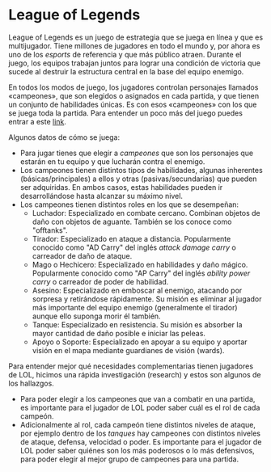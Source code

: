 # League of Legends

League of Legends es un juego de estrategia que se juega en línea y que es
multijugador. Tiene millones de jugadores en todo el mundo y, por ahora es uno de
los _esports_ de referencia y que más público atraen.
Durante el juego, los equipos trabajan juntos para lograr una
condición de victoria que sucede al destruir la estructura central en la base
del equipo enemigo.

En todos los modos de juego, los jugadores controlan
personajes llamados «campeones», que son elegidos o asignados en cada partida, 
y que tienen un conjunto de habilidades únicas. Es con esos «campeones» con los que 
se juega toda la partida. Para entender un poco más del juego puedes entrar a este [link](https://www.redbull.com/es-es/5-consejos-empezar-jugar-league-of-legends#targetText=Lo%20primero%20que%20tienes%20que,donde%20lucha%20cinco%20contra%20cinco).

Algunos datos de cómo se juega:

- Para jugar tienes que elegir a _campeones_ que son los personajes que estarán
  en tu equipo y que lucharán contra el enemigo.
- Los campeones tienen distintos tipos de habilidades, algunas inherentes
  (básicas/principales) a ellos y otras (pasivas/secundarias) que pueden ser
  adquiridas. En ambos casos, estas habilidades pueden ir desarrollándose hasta
  alcanzar su máximo nivel.
- Los campeones tienen distintos roles en los que se desempeñan:
  - Luchador: Especializado en combate cercano. Combinan objetos de daño con
    objetos de aguante. También se los conoce como "offtanks".
  - Tirador: Especializado en ataque a distancia. Popularmente conocido como
    "AD Carry" del inglés _attack damage carry_ o carreador de daño de ataque.
  - Mago o Hechicero: Especializado en habilidades y daño mágico. Popularmente
    conocido como "AP Carry" del inglés _ability power carry_ o carreador de poder
    de habilidad.
  - Asesino: Especializado en emboscar al enemigo, atacando por sorpresa y
    retirándose rápidamente. Su misión es eliminar al jugador más importante del
    equipo enemigo (generalmente el tirador) aunque ello suponga morir él
    también.
  - Tanque: Especializado en resistencia. Su misión es absorber la mayor
    cantidad de daño posible e iniciar las peleas.
  - Apoyo o Soporte: Especializado en apoyar a su equipo y aportar visión en el
    mapa mediante guardianes de visión (wards).

Para entender mejor qué necesidades complementarias tienen jugadores de LOL,
hicimos una rápida investigación (research) y estos son algunos de los hallazgos.

- Para poder elegir a los campeones que van a combatir en una partida, es
  importante para el jugador de LOL poder saber cuál es el rol de cada campeón.
- Adicionalmente al rol, cada campeón tiene distintos niveles de ataque, por
  ejemplo dentro de los _tanques_ hay campeones con distintos niveles de ataque,
  defensa, velocidad o poder. Es importante para el jugador de LOL poder saber
  quiénes son los más poderosos o lo más defensivos, para poder elegir al mejor
  grupo de campeones para una partida.
